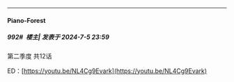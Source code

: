 ﻿
*****

####  Piano-Forest  
##### 992#         楼主| 发表于 2024-7-5 23:59

第二季度 共12话

ED：[https://youtu.be/NL4Cg9Evark](https://youtu.be/NL4Cg9Evark)

